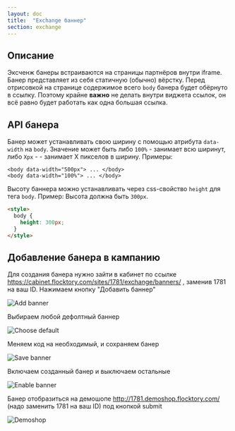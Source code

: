 ```yaml
---
layout: doc
title:  "Exchange баннер"
section: exchange
---
```


## Описание
Эксченж банеры встраиваются на страницы партнёров внутри iframe. Банер представляет из себя статичную (обычно) вёрстку.
Перед отрисовкой на странице содержимое всего `body` банера будет обёрнуто в ссылку.
Поэтому крайне **важно** не делать внутри виджета ссылок, он всё равно будет работать как одна большая ссылка.

## API банера
Банер может устанавливать свою ширину с помощью атрибута `data-width` на `body`. Значение может быть либо `100%` - занимает всю ширинут, либо `Xpx` - - занимает X пикселов в ширину. Примеры:

```
<body data-width="500px"> ... </body>
<body data-width="100%"> ... </body>
```

Высоту баннера можно устанавливать через css-свойство `height` для тега `body`. Пример: Высота должна быть `300px`.

```html
<style>
  body {
    height: 300px;
  }
</style>
```

## Добавление банера в кампанию
Для создания банера нужно зайти в кабинет по ссылке https://cabinet.flocktory.com/sites/1781/exchange/banners/ , заменив 1781 на ваш ID. Нажимаем кнопку "Добавить баннер"

![Add banner](https://assets.flocktory.com/uploads/clients/1791/7a4a82fe-5a48-42b8-968e-32921e8ffb9f_D9D335E80BEE4B8A6F10F6CDA265F80E.png)

Выбираем любой дефолтный баннер

![Choose default](https://assets.flocktory.com/uploads/clients/1791/85724d1d-6e55-48f6-8dc1-93e14a3ddc7b_84608641803398E6B2903C5ACDBCE325.png)

Меняем код на необходимый, и сохраняем банер

![Save banner](https://assets.flocktory.com/uploads/clients/1791/c1b597dc-9dcd-4f39-bf8a-238c162c005b_43F6AAF11A505FF5E59172EDF67AC019.png)

Включаем созданный банер и выключаем остальные

![Enable banner](https://assets.flocktory.com/uploads/clients/1791/9b3d2faa-f47a-43b8-8db9-9a482aece198_63FC1ECA0C3BBF4AA041635485546151.png)

Банер отобразиться на демошопе <http://1781.demoshop.flocktory.com/> (надо заменить 1781 на ваш ID) под кнопкой submit

![Demoshop](https://assets.flocktory.com/uploads/clients/1791/f15a73e4-7a84-4238-bfd8-176a6ad33024_3465F48706EC672DF0DA2481C39ADE43.png)
